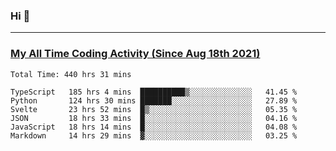 ### Hi 🙂

---

### <a href="https://wakatime.com/@Eroxl">My All Time Coding Activity (Since Aug 18th 2021)</a>
<!--START_SECTION:waka-->

```text
Total Time: 440 hrs 31 mins

TypeScript   185 hrs 4 mins  ██████████▒░░░░░░░░░░░░░░   41.45 %
Python       124 hrs 30 mins ███████░░░░░░░░░░░░░░░░░░   27.89 %
Svelte       23 hrs 52 mins  █▒░░░░░░░░░░░░░░░░░░░░░░░   05.35 %
JSON         18 hrs 33 mins  █░░░░░░░░░░░░░░░░░░░░░░░░   04.16 %
JavaScript   18 hrs 14 mins  █░░░░░░░░░░░░░░░░░░░░░░░░   04.08 %
Markdown     14 hrs 29 mins  ▓░░░░░░░░░░░░░░░░░░░░░░░░   03.25 %
```

<!--END_SECTION:waka-->
